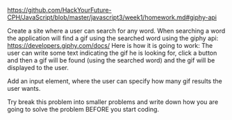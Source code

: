 https://github.com/HackYourFuture-CPH/JavaScript/blob/master/javascript3/week1/homework.md#giphy-api 


Create a site where a user can search for any word. When searching a word the application will find a gif using the searched word using the giphy api: https://developers.giphy.com/docs/ Here is how it is going to work: The user can write some text indicating the gif he is looking for, click a button and then a gif will be found (using the searched word) and the gif will be displayed to the user.

Add an input element, where the user can specify how many gif results the user wants.

Try break this problem into smaller problems and write down how you are going to solve the problem BEFORE you start coding.